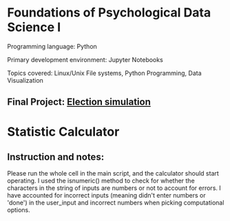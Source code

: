 # Foundations of Psychological Data Science I
Programming language: Python

Primary development environment: Jupyter Notebooks

Topics covered: Linux/Unix File systems, Python Programming, Data Visualization


## Final Project: [Election simulation](finalproject)



# Statistic Calculator

## Instruction and notes:
Please run the whole cell in the main script, and the calculator should start operating.
I used the isnumeric() method to check for whether the characters in the string of inputs are numbers or not to account for errors.
  I have accounted for incorrect inputs (meaning didn't enter numbers or 'done') in the user_input and incorrect numbers when picking computational options. 
